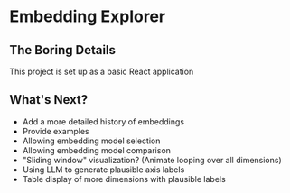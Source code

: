 # Embedding Explorer

## The Boring Details
This project is set up as a basic React application

## What's Next?

- Add a more detailed history of embeddings
- Provide examples
- Allowing embedding model selection
- Allowing embedding model comparison
- "Sliding window" visualization? (Animate looping over all dimensions)
- Using LLM to generate plausible axis labels
- Table display of more dimensions with plausible labels